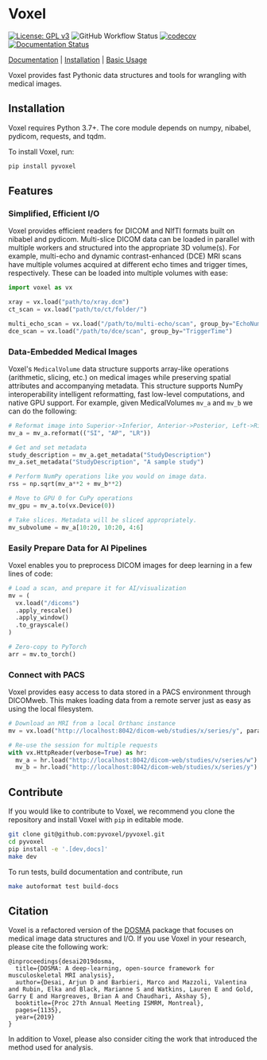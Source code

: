 # Voxel
[![License: GPL v3](https://img.shields.io/badge/License-GPLv3-blue.svg)](https://www.gnu.org/licenses/gpl-3.0)
![GitHub Workflow Status](https://img.shields.io/github/workflow/status/pyvoxel/pyvoxel/CI)
[![codecov](https://codecov.io/gh/pyvoxel/pyvoxel/branch/master/graph/badge.svg?token=X2FRQJHV2M)](https://codecov.io/gh/pyvoxel/pyvoxel)
[![Documentation Status](https://readthedocs.org/projects/pyvoxel/badge/?version=latest)](https://pyvoxel.readthedocs.io/en/latest/?badge=latest)

[Documentation](http://pyvoxel.readthedocs.io/) | [Installation](https://pyvoxel.readthedocs.io/en/latest/introduction.html) | [Basic Usage](https://pyvoxel.readthedocs.io/en/latest/user_guide.html)

Voxel provides fast Pythonic data structures and tools for wrangling with medical images.

## Installation
Voxel requires Python 3.7+. The core module depends on numpy, nibabel, pydicom, requests, and tqdm.

To install Voxel, run:

```bash
pip install pyvoxel
```

## Features
### Simplified, Efficient I/O
Voxel provides efficient readers for DICOM and NIfTI formats built on nibabel and pydicom.
Multi-slice DICOM data can be loaded in parallel with multiple workers and structured into
the appropriate 3D volume(s). For example, multi-echo and dynamic contrast-enhanced
(DCE) MRI scans have multiple volumes acquired at different echo times and trigger times,
respectively. These can be loaded into multiple volumes with ease:

```python
import voxel as vx

xray = vx.load("path/to/xray.dcm")
ct_scan = vx.load("path/to/ct/folder/")

multi_echo_scan = vx.load("/path/to/multi-echo/scan", group_by="EchoNumbers")
dce_scan = vx.load("/path/to/dce/scan", group_by="TriggerTime")
```

### Data-Embedded Medical Images
Voxel's `MedicalVolume` data structure supports array-like operations (arithmetic, slicing, etc.) on medical images while preserving spatial
attributes and accompanying metadata. This structure supports NumPy interoperability intelligent reformatting, fast low-level computations, and native GPU support. For example, given MedicalVolumes `mv_a` and `mv_b` we can do the following:

```python
# Reformat image into Superior->Inferior, Anterior->Posterior, Left->Right directions.
mv_a = mv_a.reformat(("SI", "AP", "LR"))

# Get and set metadata
study_description = mv_a.get_metadata("StudyDescription")
mv_a.set_metadata("StudyDescription", "A sample study")

# Perform NumPy operations like you would on image data.
rss = np.sqrt(mv_a**2 + mv_b**2)

# Move to GPU 0 for CuPy operations
mv_gpu = mv_a.to(vx.Device(0))

# Take slices. Metadata will be sliced appropriately.
mv_subvolume = mv_a[10:20, 10:20, 4:6]
```

### Easily Prepare Data for AI Pipelines
Voxel enables you to preprocess DICOM images for deep learning in a few lines of code:

```python
# Load a scan, and prepare it for AI/visualization
mv = (
  vx.load("/dicoms")
  .apply_rescale()
  .apply_window()
  .to_grayscale()
)

# Zero-copy to PyTorch
arr = mv.to_torch()
```

### Connect with PACS
Voxel provides easy access to data stored in a PACS environment through DICOMweb.
This makes loading data from a remote server just as easy as using the local filesystem.

```python
# Download an MRI from a local Orthanc instance
mv = vx.load("http://localhost:8042/dicom-web/studies/x/series/y", params={"Modality": "MR"})

# Re-use the session for multiple requests
with vx.HttpReader(verbose=True) as hr:
  mv_a = hr.load("http://localhost:8042/dicom-web/studies/v/series/w")
  mv_b = hr.load("http://localhost:8042/dicom-web/studies/x/series/y")
```

## Contribute
If you would like to contribute to Voxel, we recommend you clone the repository and
install Voxel with `pip` in editable mode.

```bash
git clone git@github.com:pyvoxel/pyvoxel.git
cd pyvoxel
pip install -e '.[dev,docs]'
make dev
```

To run tests, build documentation and contribute, run
```bash
make autoformat test build-docs
```

## Citation
Voxel is a refactored version of the [DOSMA](https://github.com/ad12/dosma) package that focuses on medical image data structures and I/O.
If you use Voxel in your research, please cite the following work:

```
@inproceedings{desai2019dosma,
  title={DOSMA: A deep-learning, open-source framework for musculoskeletal MRI analysis},
  author={Desai, Arjun D and Barbieri, Marco and Mazzoli, Valentina and Rubin, Elka and Black, Marianne S and Watkins, Lauren E and Gold, Garry E and Hargreaves, Brian A and Chaudhari, Akshay S},
  booktitle={Proc 27th Annual Meeting ISMRM, Montreal},
  pages={1135},
  year={2019}
}
```

In addition to Voxel, please also consider citing the work that introduced the method used for analysis.
